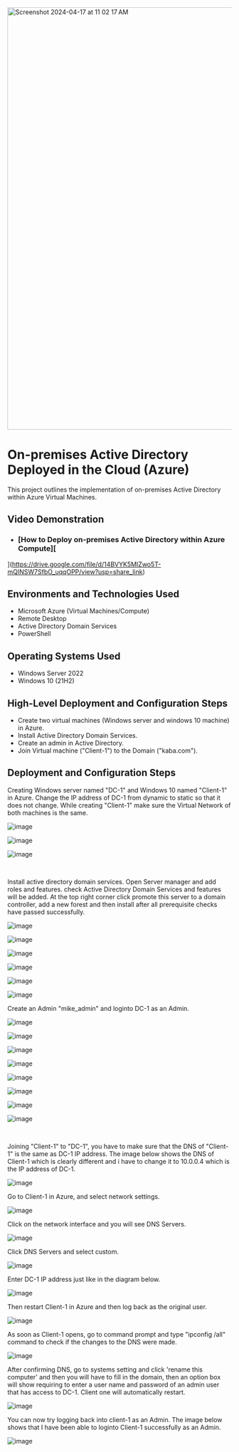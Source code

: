 
<img width="950" alt="Screenshot 2024-04-17 at 11 02 17 AM" src="https://github.com/BAHIIZI/My-Project/assets/164538571/3a38134c-aa35-4b6e-adcd-f6b82063d163">


<p align="center">

<h1>On-premises Active Directory Deployed in the Cloud (Azure)</h1>
This project outlines the implementation of on-premises Active Directory within Azure Virtual Machines.<br />


<h2>Video Demonstration</h2>

- ### [How to Deploy on-premises Active Directory within Azure Compute][
](https://drive.google.com/file/d/14BVYK5MIZwo5T-mQINSW7SfbO_uqqOPP/view?usp=share_link)

<h2>Environments and Technologies Used</h2>

- Microsoft Azure (Virtual Machines/Compute)
- Remote Desktop
- Active Directory Domain Services
- PowerShell

<h2>Operating Systems Used </h2>

- Windows Server 2022
- Windows 10 (21H2)

<h2>High-Level Deployment and Configuration Steps</h2>

- Create two virtual machines (Windows server and windows 10 machine) in Azure.
- Install Active Directory Domain Services.
- Create an admin in Active Directory.
- Join Virtual machine ("Client-1") to the Domain ("kaba.com").

<h2>Deployment and Configuration Steps</h2>

<p>
Creating Windows server named "DC-1" and Windows 10 named "Client-1" in Azure. Change the IP address of DC-1 from dynamic to static so that it does not change. While creating "Client-1" make sure the Virtual Network of both machines is the same. 
  
![image](https://github.com/BAHIIZI/My-Project/assets/164538571/2bde0349-ad2b-4f18-a70d-8621e3c4db24)

![image](https://github.com/BAHIIZI/My-Project/assets/164538571/39fe3e5b-dabf-4ef7-a652-afacfa4a1075)

![image](https://github.com/BAHIIZI/My-Project/assets/164538571/e3549006-0b0e-4f40-aef1-f2ad893e8520)
</p>
<br />

Install active directory domain services. Open Server manager and add roles and features. check Active Directory Domain Services and features will be added. At the top right corner click promote this server to a domain controller, add a new forest and then install after all prerequisite checks have passed successfully. 
<p>
  
![image](https://github.com/BAHIIZI/My-Project/assets/164538571/0a67410a-e2b0-4dde-b233-88ee7cbed0b7)

![image](https://github.com/BAHIIZI/My-Project/assets/164538571/2e2e8707-8cf9-4eaf-a5d0-fa63dd33e412)

![image](https://github.com/BAHIIZI/My-Project/assets/164538571/125f8d4c-99ae-4e39-824b-906428e32cd0)

![image](https://github.com/BAHIIZI/My-Project/assets/164538571/af1042f6-8b77-4468-a5af-86b675ebace3)

![image](https://github.com/BAHIIZI/My-Project/assets/164538571/e2756082-5e72-4dba-8a37-3cb262cd7e1f)

![image](https://github.com/BAHIIZI/My-Project/assets/164538571/cc44ef99-d6da-4dd4-95b1-cf24741e40d8)
  

Create an Admin "mike_admin" and loginto DC-1 as an Admin.
<p>
  
![image](https://github.com/BAHIIZI/My-Project/assets/164538571/a7b47ce1-96c8-4366-bdf6-162faf5f3468)

![image](https://github.com/BAHIIZI/My-Project/assets/164538571/bd3db9b2-1467-4e77-8c41-496fac516dff)

![image](https://github.com/BAHIIZI/My-Project/assets/164538571/2e3ad680-4303-4159-a4ef-6f49d7db9022)

![image](https://github.com/BAHIIZI/My-Project/assets/164538571/2ca1bf2a-f470-454d-94da-e9acac9f0de5)

![image](https://github.com/BAHIIZI/My-Project/assets/164538571/14e37240-4264-4161-ae33-fd39786d229c)

![image](https://github.com/BAHIIZI/My-Project/assets/164538571/98bd8da8-a77f-40fc-b7de-0765f154f6e7)

![image](https://github.com/BAHIIZI/My-Project/assets/164538571/9fd4a7c4-47e0-4198-9be4-2006944e652e)

![image](https://github.com/BAHIIZI/My-Project/assets/164538571/861f111c-abdd-4aac-a7a7-4179a9721f8b)
</p>
<p>

</p>
<br />

Joining "Client-1" to "DC-1", you have to make sure that the DNS of "Client-1" is the same as DC-1 IP address. The image below shows the DNS of Client-1 which is clearly different and i have to change it to 10.0.0.4 which is the IP address of DC-1.

![image](https://github.com/BAHIIZI/My-Project/assets/164538571/57711bdf-714c-46cc-8b1a-1b86ac96c6cf)

Go to Client-1 in Azure, and select network settings.

![image](https://github.com/BAHIIZI/My-Project/assets/164538571/7d2fa0f4-da45-450e-843c-16f3ecd306c2)

Click on the network interface and you will see DNS Servers.

![image](https://github.com/BAHIIZI/My-Project/assets/164538571/9e2750fa-6c08-4269-9f45-bb8f1c477024)

Click DNS Servers and select custom. 

![image](https://github.com/BAHIIZI/My-Project/assets/164538571/799a932e-5032-450b-b69f-e9607f27c7c2)

Enter DC-1 IP address just like in the diagram below.

![image](https://github.com/BAHIIZI/My-Project/assets/164538571/8b886635-2e68-4fd2-926c-ed954dd3669d)

Then restart Client-1 in Azure and then log back as the original user.

![image](https://github.com/BAHIIZI/My-Project/assets/164538571/165a37b6-e0a5-426b-99e0-de6c6211fa98)

As soon as Client-1 opens, go to command prompt and type "ipconfig /all" command to check if the changes to the DNS were made.

![image](https://github.com/BAHIIZI/My-Project/assets/164538571/1c2ddc52-e8e8-4b9f-b24b-646c237c2320)

After confirming DNS, go to systems setting and click 'rename this computer' and then you will have to fill in the domain, then an option box will show requiring to enter a user name and password of an admin user that has access to DC-1. Client one will automatically restart.

![image](https://github.com/BAHIIZI/My-Project/assets/164538571/5ab879d0-a8b0-4a7a-bd85-1f723f7b671b)

You can now try logging back into client-1 as an Admin. The image below shows that I have been able to loginto Client-1 successfully as an Admin.

![image](https://github.com/BAHIIZI/My-Project/assets/164538571/504ead81-b3a3-4944-b659-d74d0f013172)
